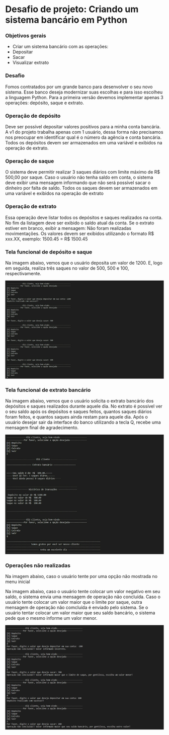 # Desafio de projeto: Criando um sistema bancário em Python

### Objetivos gerais

- Criar um sistema bancário com as operações:
- Depositar
- Sacar
- Visualizar extrato

### Desafio

Fomos contratados por um grande banco para desenvolver o seu novo sistema. Esse banco deseja modernizar suas escolhas e para isso escolheu a linguagem Python.
Para a primeira versão devemos implementar apenas 3 operações: depósito, saque e extrato.

### Operação de depósito

Deve ser possível depositar valores positivos para a minha conta bancária.
A v1 do projeto trabalha apenas com 1 usuário, dessa forma não precisamos nos preocupar em identificar qual é o número da agência e conta bancária.
Todos os depósitos devem ser armazenados em uma variável e exibidos na operação de extrato.

### Operação de saque

O sistema deve permitir realizar 3 saques diários com limite máximo de R$ 500,00 por saque.
Caso o usuário não tenha saldo em conta, o sistema deve exibir uma mensagem informando que não será possível sacar o dinheiro por falta de saldo.
Todos os saques devem ser armazenados em uma variável e exibidos na operação de extrato

### Operação de extrato

Essa operação deve listar todos os depósitos e saques realizados na conta.
No fim da listagem deve ser exibido o saldo atual da conta. Se o extrato estiver em branco, exibir a mensagem: Não foram realizadas movimentações.
Os valores devem ser exibidos utilizando o formato R$ xxx.XX, exemplo:
1500.45 = R$ 1500.45

### Tela funcional de depósito e saque

Na imagem abaixo, vemos que o usuário deposita um valor de 1200. E, logo em seguida, realiza três saques no valor de 500, 500 e 100, respectivamente.

![Alt text](./Deposito_saque.png "Tela funcional de depósito e saque")

### Tela funcional de extrato bancário

Na imagem abaixo, vemos que o usuário solicita o extrato bancário dos depósitos e saques realizados durante aquele dia.
No extrato é possível ver o seu saldo após os depósitos e saques feitos, quantos saques diários foram feitos, e quantos saques ainda restam para aquele dia.
Após o usuário desejar sair da interface do banco utilizando a tecla Q, recebe uma mensagem final de agradecimento.

![Alt text](./extrato.png "Tela funcional de extrato bancário")

### Operações não realizadas

Na imagem abaixo, caso o usuário tente por uma opção não mostrada no menu inicial



Na imagem abaixo, caso o usuário tente colocar um valor negativo em seu saldo, o sistema envia uma mensagem de operação não concluída.
Caso o usuário tente colocar um valor maior que o limite por saque, outra mensagem de operação não comcluída é enviado pelo sistema.
Se o usuário tentar colocar um valor maior que seu saldo bancário, o sistema pede que o mesmo informe um valor menor.

![Alt text](./Erro1.png "Operações não realizadas")
